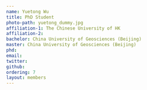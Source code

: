 ```yaml
---
name: Yuetong Wu
title: PhD Student
photo-path: yuetong_dummy.jpg
affiliation-1: The Chinese University of HK
affiliation-2:
bachelor: China University of Geosciences (Beijing)
master: China University of Geosciences (Beijing)
phd: 
email:
twitter: 
github: 
ordering: 7
layout: members
---
```

